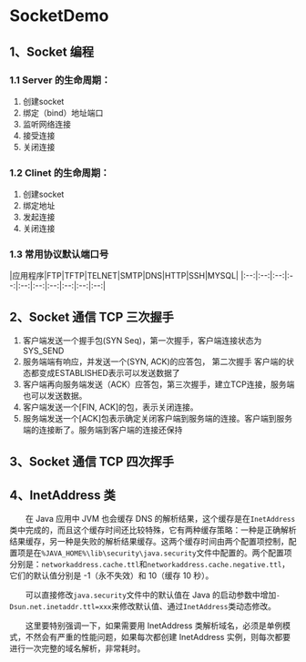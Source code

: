 # SocketDemo

## 1、Socket 编程

### 1.1 Server 的生命周期：

1. 创建socket
2. 绑定（bind）地址端口
3. 监听网络连接
4. 接受连接
5. 关闭连接

### 1.2 Clinet 的生命周期：

1. 创建socket
2. 绑定地址
3. 发起连接
4. 关闭连接

### 1.3 常用协议默认端口号

|应用程序|FTP|TFTP|TELNET|SMTP|DNS|HTTP|SSH|MYSQL|
|:--:|:--:|:--:|:--:|:--:|:--:|:--:|:--:|:--:|:--:|


## 2、Socket 通信 TCP 三次握手

1. 客户端发送一个握手包(SYN Seq)，第一次握手，客户端连接状态为 SYS_SEND
2. 服务端端有响应，并发送一个(SYN, ACK)的应答包， 第二次握手 客户端的状态都变成ESTABLISHED表示可以发送数据了
3. 客户端再向服务端发送（ACK）应答包，第三次握手，建立TCP连接，服务端也可以发送数据。
4. 客户端发送一个[FIN, ACK]的包，表示关闭连接。
5. 服务端发送一个[ACK]包表示确定关闭客户端到服务端的连接。客户端到服务端的连接断了。服务端到客户端的连接还保持

## 3、Socket 通信 TCP 四次挥手

## 4、InetAddress 类

&emsp;&emsp;在 Java 应用中 JVM 也会缓存 DNS 的解析结果，这个缓存是在`InetAddress`类中完成的，而且这个缓存时间还比较特殊，它有两种缓存策略：一种是正确解析结果缓存，另一种是失败的解析结果缓存。这两个缓存时间由两个配置项控制，配置项是在`%JAVA_HOME%\lib\security\java.security`文件中配置的。两个配置项分别是：`networkaddress.cache.ttl`和`networkaddress.cache.negative.ttl`，它们的默认值分别是 -1（永不失效）和 10（缓存 10 秒）。

&emsp;&emsp;可以直接修改`java.security`文件中的默认值在 Java 的启动参数中增加`-Dsun.net.inetaddr.ttl=xxx`来修改默认值、通过`InetAddress`类动态修改。

&emsp;&emsp;这里要特别强调一下，如果需要用 InetAddress 类解析域名，必须是单例模式，不然会有严重的性能问题，如果每次都创建 InetAddress 实例，则每次都要进行一次完整的域名解析，非常耗时。
